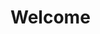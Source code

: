 <html>
  <head> 
    <title>Software Cofiguration Management </title>
  </head>
  <body>
<h1>  Welcome </h1>
  </body>
</html>
